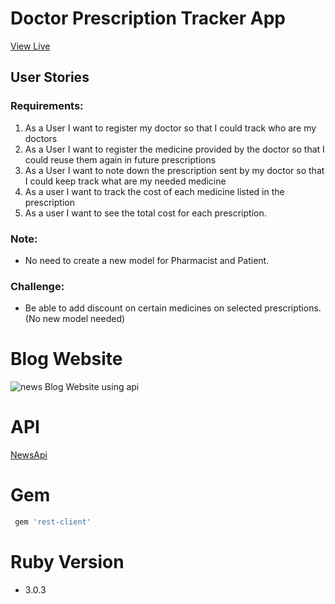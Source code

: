 # Doctor Prescription Tracker App
<a href="https://doctor-prescriptions-app.herokuapp.com/" target="_blank">View Live</a>
## User Stories
### Requirements:
1. As a User I want to register my doctor so that I could track who are my doctors
2. As a User I want to register the medicine provided by the doctor so that I could reuse them again in future prescriptions
3. As a User I want to note down the prescription sent by my doctor so that I could keep track what are my needed medicine
4. As a user I want to track the cost of each medicine listed in the prescription
5. As a user I want to see the total cost for each prescription.
### Note:
* No need to create a new model for Pharmacist and Patient.
### Challenge:
* Be able to add discount on certain medicines on selected prescriptions. (No new model needed)
# Blog Website
![news](docs/images/news.jpg)
Blog Website using api
# API
<a href="https://newsapi.org/" target="_blank">NewsApi</a>
# Gem
```ruby
 gem 'rest-client'
```
# Ruby Version
* 3.0.3
